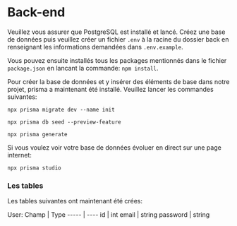 # Back-end

Veuillez vous assurer que PostgreSQL est installé et lancé. Créez une base de données puis veuillez créer un fichier `.env` à la racine du dossier back en renseignant les informations demandées dans `.env.example`.



Vous pouvez ensuite installés tous les packages mentionnés dans le fichier `package.json` en lancant la commande: `npm install`.



Pour créer la base de données et y insérer des éléments de base dans notre projet, prisma a maintenant été installé.
Veuillez lancer les commandes suivantes:

`npx prisma migrate dev --name init`

`npx prisma db seed --preview-feature`

`npx prisma generate`


Si vous voulez voir votre base de données évoluer en direct sur une page internet:

`npx prisma studio`


### Les tables
Les tables suivantes ont maintenant été crées:

User:
Champ | Type
----- | ----
id | int
email | string
password | string


